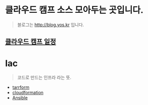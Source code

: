 # 클라우드 캠프 소스 모아두는 곳입니다.
>   블로그는 http://blog.yos.kr  입니다.


## <a href="https://yoskr.notion.site/a5151b379a064af0a3a6b842db6d6609?v=37889e8ef48c42f99e2ce59205236bea">클라우드 캠프 일정</a>


# Iac

> 코드로 만드는 인프라 라는 뜻.

+ <a href="./IaC/tarrform">tarrform</a>
+ <a href="./IaC/cloudformation">cloudformation</a>
+ <a href="./IaC/Ansible">Ansible</a>
